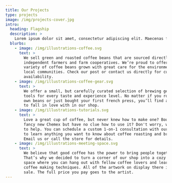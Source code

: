 ```yaml
---
title: Our Projects
type: projects
image: /img/projects-cover.jpg
intro:
  heading: Flagship
  description: >
    Lorem ipsum dolor sit amet, consectetur adipiscing elit. Maecenas fringilla luctus felis, vitae viverra elit tincidunt id. Maecenas efficitur, dolor a egestas facilisis, erat dolor suscipit massa, quis lobortis sapien turpis nec metus. Vestibulum vitae accumsan libero, at pharetra risus. Donec vel malesuada ligula. Curabitur ac dignissim est. Proin et consequat ipsum. Nullam at odio sit amet lectus auctor euismod. Quisque et urna suscipit mi mattis sodales. Nulla facilisi. Nam elit nisi, ultricies cursus magna nec, dignissim facilisis neque. Nulla nec luctus diam. Ut iaculis, metus ac tristique dapibus, ante est dignissim purus, ac interdum quam nunc ut risus. Duis ac scelerisque felis. Curabitur pretium sed orci non dapibus. Ut congue et velit vel maximus. Aliquam imperdiet tempor turpis, a egestas nisl aliquet quis.
  blurbs:
    - image: /img/illustrations-coffee.svg
      text: >
        We sell green and roasted coffee beans that are sourced directly from
        independent farmers and farm cooperatives. We’re proud to offer a
        variety of coffee beans grown with great care for the environment and
        local communities. Check our post or contact us directly for current
        availability.
    - image: /img/illustrations-coffee-gear.svg
      text: >
        We offer a small, but carefully curated selection of brewing gear and
        tools for every taste and experience level. No matter if you roast your
        own beans or just bought your first french press, you’ll find a gadget
        to fall in love with in our shop.
    - image: /img/illustrations-tutorials.svg
      text: >
        Love a great cup of coffee, but never knew how to make one? Bought a
        fancy new Chemex but have no clue how to use it? Don't worry, we’re here
        to help. You can schedule a custom 1-on-1 consultation with our baristas
        to learn anything you want to know about coffee roasting and brewing.
        Email us or call the store for details.
    - image: /img/illustrations-meeting-space.svg
      text: >
        We believe that good coffee has the power to bring people together.
        That’s why we decided to turn a corner of our shop into a cozy meeting
        space where you can hang out with fellow coffee lovers and learn about
        coffee making techniques. All of the artwork on display there is for
        sale. The full price you pay goes to the artist.
---
```



